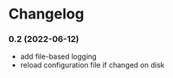# Changelog

### 0.2 (2022-06-12)

- add file-based logging
- reload configuration file if changed on disk

